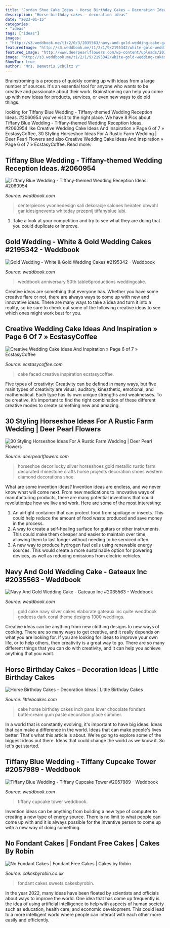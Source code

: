 ```yaml
---
title: "Jordan Shoe Cake Ideas ~ Horse Birthday Cakes – Decoration Ideas"
description: "Horse birthday cakes – decoration ideas"
date: "2023-01-15"
categories:
- "ideas"
tags: ["ideas"]
images:
- "http://s3.weddbook.me/t1/2/0/3/2035563/navy-and-gold-wedding-cake-gateaux-inc-goddess-blue-pinterest.jpg"
featuredImage: "http://s3.weddbook.me/t1/2/1/9/2195342/white-gold-wedding-cakes.jpg"
featured_image: "http://www.deerpearlflowers.com/wp-content/uploads/2016/02/Metallic-Lucky-Diamond-Horseshoe-Wall-Decor-in-Gold-or-Silver.jpg"
image: "http://s3.weddbook.me/t1/2/1/9/2195342/white-gold-wedding-cakes.jpg"
ShowToc: true
author: "Mrs. Demetris Schultz V"
---
```



Brainstroming is a process of quickly coming up with ideas from a large number of sources. It's an essential tool for anyone who wants to be creative and passionate about their work. Brainstroming can help you come up with new ideas for products, services, or even new ways to do old things.

	

		
looking for Tiffany Blue Wedding - Tiffany-themed Wedding Reception Ideas. #2060954 you've visit to the right place. We have 8 Pics about Tiffany Blue Wedding - Tiffany-themed Wedding Reception Ideas. #2060954 like Creative Wedding Cake Ideas And Inspiration » Page 6 of 7 » EcstasyCoffee, 30 Styling Horseshoe Ideas For A Rustic Farm Wedding | Deer Pearl Flowers and also Creative Wedding Cake Ideas And Inspiration » Page 6 of 7 » EcstasyCoffee. Read more:
		
    
## Tiffany Blue Wedding - Tiffany-themed Wedding Reception Ideas. #2060954

<img loading=lazy src="http://s3.weddbook.me/t1/2/0/6/2060954/tiffany-themed-wedding-reception-ideas-weddings-aquamarines-pinterest.jpg" onerror="this.onerror=null;this.src='https://tse3.mm.bing.net/th?id=OIP.9hFYObuLjLEmkXrrdNa6agHaLp&amp;pid=15.1';" alt="Tiffany Blue Wedding - Tiffany-themed Wedding Reception Ideas. #2060954">

_Source: weddbook.com_

>centerpieces yvonnedesign sali dekoracje salones heiraten obwohl gar idesignevents whiteday przepnij tiffanyblue lubi. 

	

1. Take a look at your competition and try to see what they are doing that you could duplicate or improve.

    
## Gold Wedding - White &amp; Gold Wedding Cakes #2195342 - Weddbook

<img loading=lazy src="http://s3.weddbook.me/t1/2/1/9/2195342/white-gold-wedding-cakes.jpg" onerror="this.onerror=null;this.src='https://tse1.mm.bing.net/th?id=OIP.YqVQB-hsAZB6SYPZMPUFRAHaLH&amp;pid=15.1';" alt="Gold Wedding - White &amp; Gold Wedding Cakes #2195342 - Weddbook">

_Source: weddbook.com_

>weddbook anniversary 50th table6productions weddingcake. 

	

Creative ideas are something that everyone has. Whether you have some creative flare or not, there are always ways to come up with new and innovative ideas. There are many ways to take a idea and turn it into a reality, so be sure to check out some of the following creative ideas to see which ones might work best for you.

    
## Creative Wedding Cake Ideas And Inspiration » Page 6 Of 7 » EcstasyCoffee

<img loading=lazy src="https://i1.wp.com/www.ecstasycoffee.com/wp-content/uploads/2016/11/Two-Faced-Cake-wedding-cake.jpg?resize=645%2C1108&amp;ssl=1" onerror="this.onerror=null;this.src='https://tse4.mm.bing.net/th?id=OIP.YIWiIpY32_pu_nDvrvuwrgHaMu&amp;pid=15.1';" alt="Creative Wedding Cake Ideas And Inspiration » Page 6 of 7 » EcstasyCoffee">

_Source: ecstasycoffee.com_

>cake faced creative inspiration ecstasycoffee. 

	

Five types of creativity:
Creativity can be defined in many ways, but five main types of creativity are visual, auditory, kinesthetic, emotional, and mathematical. Each type has its own unique strengths and weaknesses. To be creative, it’s important to find the right combination of these different creative modes to create something new and amazing.

    
## 30 Styling Horseshoe Ideas For A Rustic Farm Wedding | Deer Pearl Flowers

<img loading=lazy src="http://www.deerpearlflowers.com/wp-content/uploads/2016/02/Metallic-Lucky-Diamond-Horseshoe-Wall-Decor-in-Gold-or-Silver.jpg" onerror="this.onerror=null;this.src='https://tse3.mm.bing.net/th?id=OIP.x6V71rr-6lVhjgMhuz3GEQHaKp&amp;pid=15.1';" alt="30 Styling Horseshoe Ideas For A Rustic Farm Wedding | Deer Pearl Flowers">

_Source: deerpearlflowers.com_

>horseshoe decor lucky silver horseshoes gold metallic rustic farm decorated rhinestone crafts horse projects decoration shoes western diamond decorations shoe. 

	

What are some invention ideas?
Invention ideas are endless, and we never know what will come next. From new medications to innovative ways of manufacturing products, there are many potential inventions that could revolutionize how we live and work. Here are some of the most interesting: 
1. An airtight container that can protect food from spoilage or insects. This could help reduce the amount of food waste produced and save money in the process. 
2. A way to create a self-healing surface for guitars or other instruments. This could make them cheaper and easier to maintain over time, allowing them to last longer without needing to be serviced often. 
3. A new way to produce hydrogen fuel cells using renewable energy sources. This would create a more sustainable option for powering devices, as well as reducing emissions from electric vehicles. 

    
## Navy And Gold Wedding Cake - Gateaux Inc #2035563 - Weddbook

<img loading=lazy src="http://s3.weddbook.me/t1/2/0/3/2035563/navy-and-gold-wedding-cake-gateaux-inc-goddess-blue-pinterest.jpg" onerror="this.onerror=null;this.src='https://tse2.mm.bing.net/th?id=OIP.7Qlv4Ck1RlGsst9RdZyN1wHaKJ&amp;pid=15.1';" alt="Navy And Gold Wedding Cake - Gateaux Inc #2035563 - Weddbook">

_Source: weddbook.com_

>gold cake navy silver cakes elaborate gateaux inc quite weddbook goddess dark coral theme designs 1000 weddings. 

	

Creative ideas can be anything from new clothing designs to new ways of cooking. There are so many ways to get creative, and it really depends on what you are looking for. If you are looking for ideas to improve your own life, or to help others, then creativity is a great way to go. There are so many different things that you can do with creativity, and it can help you achieve anything that you want.

    
## Horse Birthday Cakes – Decoration Ideas | Little Birthday Cakes

<img loading=lazy src="http://www.littlebcakes.com/wp-content/uploads/2014/01/Horse-Cake-Pans-979x1024.jpg" onerror="this.onerror=null;this.src='https://tse2.mm.bing.net/th?id=OIP.EARBQDKpubOpPZ_QUsGMewHaHv&amp;pid=15.1';" alt="Horse Birthday Cakes – Decoration Ideas | Little Birthday Cakes">

_Source: littlebcakes.com_

>cake horse birthday cakes inch pans lover chocolate fondant buttercream gum paste decoration place summer. 

	

In a world that is constantly evolving, it's important to have big ideas. Ideas that can make a difference in the world. Ideas that can make people's lives better. That's what this article is about. We're going to explore some of the biggest ideas out there. Ideas that could change the world as we know it. So let's get started.

    
## Tiffany Blue Wedding - Tiffany Cupcake Tower #2057989 - Weddbook

<img loading=lazy src="http://s3.weddbook.me/t1/2/0/5/2057989/tiffany-cupcake-tower-tiffany-blue-pinterest.jpg" onerror="this.onerror=null;this.src='https://tse2.mm.bing.net/th?id=OIP.dBFk3wOwR32ljReCFTdCGwHaJ3&amp;pid=15.1';" alt="Tiffany Blue Wedding - Tiffany Cupcake Tower #2057989 - Weddbook">

_Source: weddbook.com_

>tiffany cupcake tower weddbook. 

	

Invention ideas can be anything from building a new type of computer to creating a new type of energy source. There is no limit to what people can come up with and it is always possible for the inventive person to come up with a new way of doing something.

    
## No Fondant Cakes | Fondant Free Cakes | Cakes By Robin

<img loading=lazy src="https://www.cakesbyrobin.co.uk/assets/Sweets-720x1024.jpg" onerror="this.onerror=null;this.src='https://tse4.mm.bing.net/th?id=OIP.vLqwGWVuz6Fmiz-0b-djNQHaKi&amp;pid=15.1';" alt="No Fondant Cakes | Fondant Free Cakes | Cakes by Robin">

_Source: cakesbyrobin.co.uk_

>fondant cakes sweets cakesbyrobin. 

	

In the year 2022, many ideas have been floated by scientists and officials about ways to improve the world. One idea that has come up frequently is the idea of using artificial intelligence to help with aspects of human society such as education, health care, and economic development. This could lead to a more intelligent world where people can interact with each other more easily and efficiently.

